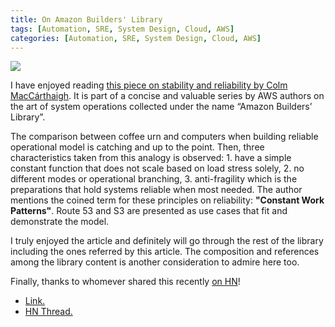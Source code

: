 ```yaml
---
title: On Amazon Builders' Library
tags: [Automation, SRE, System Design, Cloud, AWS]
categories: [Automation, SRE, System Design, Cloud, AWS]
---
```


<img src="{{ site.baseurl_root }}/public/images/aws-b-lib.png" class="post-image resize-sm center-image" />

I have enjoyed reading [this piece on stability and reliability by Colm MacCárthaigh](https://aws.amazon.com/builders-library/reliability-and-constant-work/). It is part of a concise and valuable series by AWS authors on the art of system operations collected under the name “Amazon Builders’ Library”.

<!-- post-excerpt -->

The comparison between coffee urn and computers when building reliable operational model is catching and up to the point. Then, three characteristics taken from this analogy is observed: 1. have a simple constant function that does not scale based on load stress solely, 2. no different modes or operational branching, 3. anti-fragility which is the preparations that hold systems reliable when most needed. The author mentions the coined term for these principles on reliability: **"Constant Work Patterns"**. Route 53 and S3 are presented as use cases that fit and demonstrate the model.

I truly enjoyed the article and definitely will go through the rest of the library including the ones referred by this article. The composition and references among the library content is another consideration to admire here too.

Finally, thanks to whomever shared this recently [on HN](https://news.ycombinator.com/item?id=34103426)!

- [Link.](https://aws.amazon.com/builders-library/reliability-and-constant-work/)
- [HN Thread.](https://news.ycombinator.com/item?id=34103426)
